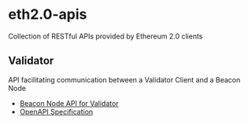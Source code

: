 # eth2.0-apis

Collection of RESTful APIs provided by Ethereum 2.0 clients

## Validator

API facilitating communication between a Validator Client and a Beacon Node

* [Beacon Node API for Validator](validator/beacon-node-validator-api.md)
* [OpenAPI Specification](validator/beacon-node-oapi.yaml)
